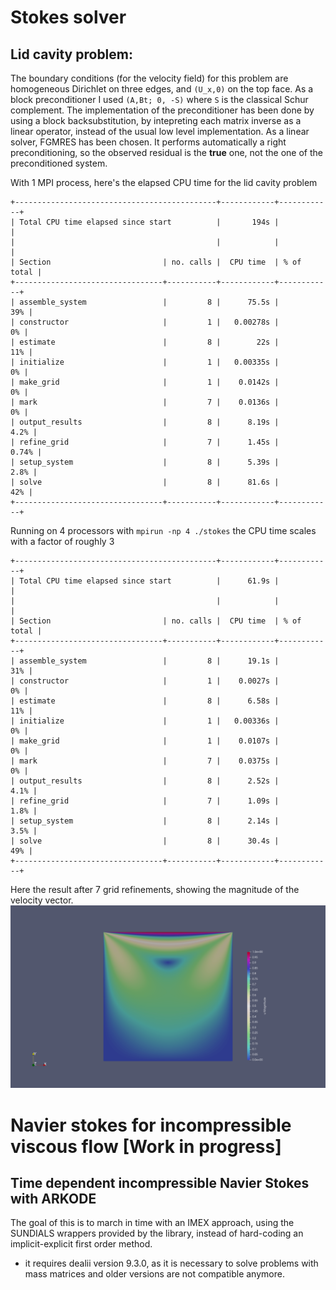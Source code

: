# Stokes solver



## Lid cavity problem:

The boundary conditions (for the velocity  field) for this problem are homogeneous Dirichlet on three edges, and ``(U_x,0)`` on the top face. 
As a block preconditioner I used ``(A,Bt; 0, -S)`` where ``S`` is the classical Schur complement. The implementation of the preconditioner has been done by using a block backsubstitution, by intepreting each matrix inverse as a linear operator, instead of the usual low level implementation. As a linear solver, FGMRES has been chosen. It performs automatically a right preconditioning, so the observed residual is the **true** one, not the one of the preconditioned system.



With 1 MPI process, here's the elapsed CPU time for the lid cavity problem

```
+---------------------------------------------+------------+------------+
| Total CPU time elapsed since start          |       194s |            |
|                                             |            |            |
| Section                         | no. calls |  CPU time  | % of total |
+---------------------------------+-----------+------------+------------+
| assemble_system                 |         8 |      75.5s |        39% |
| constructor                     |         1 |   0.00278s |         0% |
| estimate                        |         8 |        22s |        11% |
| initialize                      |         1 |   0.00335s |         0% |
| make_grid                       |         1 |    0.0142s |         0% |
| mark                            |         7 |    0.0136s |         0% |
| output_results                  |         8 |      8.19s |       4.2% |
| refine_grid                     |         7 |      1.45s |      0.74% |
| setup_system                    |         8 |      5.39s |       2.8% |
| solve                           |         8 |      81.6s |        42% |
+---------------------------------+-----------+------------+------------+
```

Running on 4 processors with `mpirun -np 4 ./stokes` the CPU time scales with a factor of roughly 3


```
+---------------------------------------------+------------+------------+
| Total CPU time elapsed since start          |      61.9s |            |
|                                             |            |            |
| Section                         | no. calls |  CPU time  | % of total |
+---------------------------------+-----------+------------+------------+
| assemble_system                 |         8 |      19.1s |        31% |
| constructor                     |         1 |    0.0027s |         0% |
| estimate                        |         8 |      6.58s |        11% |
| initialize                      |         1 |   0.00336s |         0% |
| make_grid                       |         1 |    0.0107s |         0% |
| mark                            |         7 |    0.0375s |         0% |
| output_results                  |         8 |      2.52s |       4.1% |
| refine_grid                     |         7 |      1.09s |       1.8% |
| setup_system                    |         8 |      2.14s |       3.5% |
| solve                           |         8 |      30.4s |        49% |
+---------------------------------+-----------+------------+------------+
```


Here the result after 7 grid refinements, showing the magnitude of the velocity vector.
![Screenshot](figures/lid_cavity.png)


# Navier stokes for incompressible viscous flow [Work in progress]

## Time dependent incompressible Navier Stokes with ARKODE

The goal of this is to march in time with an IMEX approach, using the SUNDIALS wrappers provided by the library, instead of hard-coding an implicit-explicit first order method. 



- it requires dealii version 9.3.0, as it is necessary to solve problems with mass matrices and older versions are not compatible anymore.
